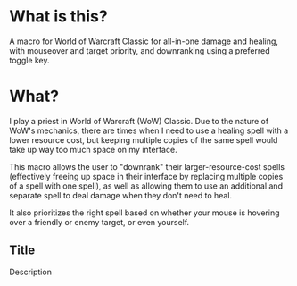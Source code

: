 # What is this?

  A macro for World of Warcraft Classic for all-in-one damage and healing, with mouseover and target priority, and downranking using a preferred toggle key.

# What?

  I play a priest in World of Warcraft (WoW) Classic. Due to the nature of WoW's mechanics, there are times when I need to use a healing spell with a lower resource cost, but keeping multiple copies of the same spell would take up way too much space on my interface.

  This macro allows the user to "downrank" their larger-resource-cost spells (effectively freeing up space in their interface by replacing multiple copies of a spell with one spell), as well as allowing them to use an additional and separate spell to deal damage when they don't need to heal.

  It also prioritizes the right spell based on whether your mouse is hovering over a friendly or enemy target, or even yourself.

## Title
  Description

